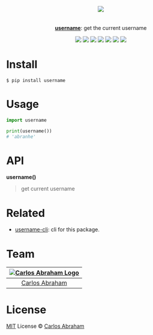 
<p align="center">
	<a href="https://pypi.org/project/username"><img src="https://cdn.abraham.gq/projects/username/logo.svg"></a>
	<br>
	<br>
	<br>
	<a href="https://pypi.org/project/username"><b>username</b></a>: get the current username
</p>

<p align="center">
	<a href="https://travis-ci.org/abranhe/username"><img src="https://img.shields.io/travis/abranhe/username.svg?logo=travis" /></a>
	<a href="https://ci.appveyor.com/project/abranhe/username"><img src="https://ci.appveyor.com/api/projects/status/8bp4dpqr76nx2nxt?svg=true" /></a>
	<a href="https://github.com/abranhe/username/blob/master/license"><img src="https://img.shields.io/github/license/abranhe/username.svg" /></a>
	<a href="https://github.com/abranhe"><img src="https://abranhe.com/badge.svg"></a>
	<a href="https://cash.me/$abranhe"><img src="https://cdn.abraham.gq/badges/cash-me.svg"></a>
	<a href="https://www.patreon.com/abranhe"><img src="https://cdn.abraham.gq/badges/patreon.svg" /></a>
	<a href="https://paypal.me/abranhe/10"><img src="https://cdn.abraham.gq/badges/paypal.svg" /></a>
</p>


# Install

```
$ pip install username
```

# Usage

```py
import username

print(username())
# 'abranhe'
```

# API

**username()**

> get current username

# Related

- [username-cli](https://github.com/abranhe/username-cli): cli for this package.

# Team

|[![Carlos Abraham Logo](https://avatars3.githubusercontent.com/u/21347264?s=50&v=4)](https://19cah.com)|
| :-: |
| [Carlos Abraham](https://github.com/abranhe) |


# License

[MIT](https://github.com/abranhe/username/blob/master/license) License © [Carlos Abraham](https://github.com/abranhe)
